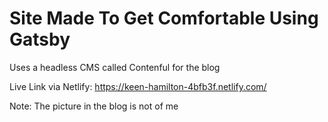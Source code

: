 # Site Made To Get Comfortable Using Gatsby

Uses a headless CMS called Contenful for the blog

Live Link via Netlify: https://keen-hamilton-4bfb3f.netlify.com/

Note: The picture in the blog is not of me
